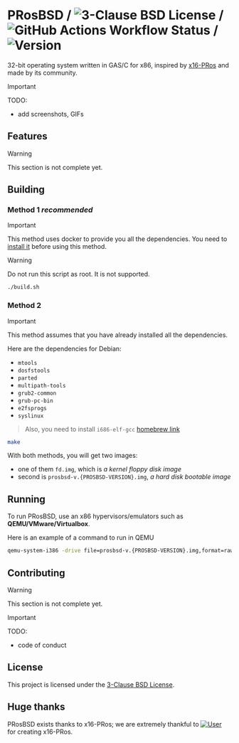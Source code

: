 # PRosBSD / ![3-Clause BSD License](https://img.shields.io/badge/LICENSE-3--Clause_BSD-blue) / ![GitHub Actions Workflow Status](https://img.shields.io/github/actions/workflow/status/pros-dev-fans/PRosBSD/build.yml) / ![Version](https://img.shields.io/badge/version-0.1.0--dev-orange?logo=git)
32-bit operating system written in GAS/C for x86, inspired by [x16-PRos](https://github.com/PRoX2011/x16-PRos) and made
by its community.

> [!IMPORTANT]
> TODO:
> - add screenshots, GIFs

## Features

> [!WARNING]
> This section is not complete yet.

## Building

### Method 1 _recommended_

> [!IMPORTANT]
> This method uses docker to provide you all the dependencies.
> You need to [install it](https://docs.docker.com/engine/install/) before using this method.

> [!WARNING]
> Do not run this script as root. It is not supported.

```bash
./build.sh
```

### Method 2

> [!IMPORTANT]
> This method assumes that you have already installed all the dependencies.

Here are the dependencies for Debian:

- `mtools`
- `dosfstools`
- `parted`
- `multipath-tools`
- `grub2-common`
- `grub-pc-bin`
- `e2fsprogs`
- `syslinux`

> Also, you need to install `i686-elf-gcc` [homebrew link](https://formulae.brew.sh/formula/i686-elf-gcc)

```bash
make
```

With both methods, you will get two images:

- one of them `fd.img`, which is _a kernel floppy disk image_
- second is `prosbsd-v.{PROSBSD-VERSION}.img`,  _a hard disk bootable image_

## Running

To run PRosBSD, use an x86 hypervisors/emulators such as **QEMU/VMware/Virtualbox**.

Here is an example of a command to run in QEMU

```bash
qemu-system-i386 -drive file=prosbsd-v.{PROSBSD-VERSION}.img,format=raw,if=ide,index=0
```

## Contributing

> [!WARNING]
> This section is not complete yet.

> [!IMPORTANT]
> TODO:
> - code of conduct

## License

This project is licensed under the [3-Clause BSD License](https://opensource.org/license/bsd-3-clause).

## Huge thanks

PRosBSD exists thanks to x16-PRos; we are extremely thankful
to [![User](https://img.shields.io/badge/GitHub-PRoX2011-blue?logo=github)](https://github.com/PRoX2011) for creating
x16-PRos.
